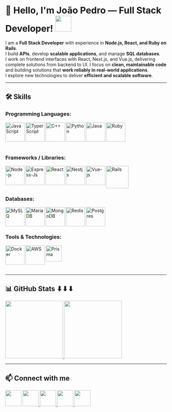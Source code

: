 # 👋 Hello, I'm João Pedro — Full Stack Developer! <img src="https://media.giphy.com/media/hvRJCLFzcasrR4ia7z/giphy.gif" width="50px">

I am a **Full Stack Developer** with experience in **Node.js, React, and Ruby on Rails**.  
I build **APIs**, develop **scalable applications**, and manage **SQL databases**.  
I work on frontend interfaces with React, Next.js, and Vue.js, delivering complete solutions from backend to UI. 
I focus on **clean, maintainable code** and building solutions that **work reliably in real-world applications**.  
I explore new technologies to deliver **efficient and scalable software**.

---


## 🛠️ Skills

### Programming Languages:
<p float="left">
  <img align="left" alt="JavaScript" height="60" width="60" src="https://img.icons8.com/color/javascript" />
  <img align="left" alt="TyperScript" height="60" width="60" src="https://img.icons8.com/color/typescript" />
  <img align="left" alt="C++" height="60" width="60" src="https://img.icons8.com/color/c-plus-plus-logo" />
  <img align="left" alt="Python" height="60" width="60" src="https://img.icons8.com/color/python" />
  <img align="left" alt="Java" height="60" width="60" src="https://img.icons8.com/color/java-coffee-cup-logo" />
  <img align="left" alt="Ruby" width="60" height="60" src="https://github.com/user-attachments/assets/9a9ed023-f4a7-4da2-baf1-25e1d06b4de8" />
</p>
<br style="clear:both;" />
<br>

### Frameworks / Libraries:
<p float="left">
  <img align="left" alt="Node-js" height="60" width="60" src="https://img.icons8.com/color/nodejs" />
  <img align="left" alt="Express-Js" height="60" width="60" src="https://img.icons8.com/color/express-js" />
  <img align="left" alt="React" height="60" width="60" src="https://img.icons8.com/color/react-native" />
  <img align="left" width="60" height="60" alt="Nestjs" src="https://github.com/user-attachments/assets/792624b3-23e5-4e83-90dc-dcd4ce2f1f62" />
  <img align="left" alt="Vue-js" height="60" width="60" src="https://img.icons8.com/color/vue-js" />
  <img width="70" height="70" alt="Rails" src="https://github.com/user-attachments/assets/16f36d8d-e625-49cf-a294-f835a7c9d4ec" />
</p>

### Databases:
<p float="left">
  <img align="left" alt="MySLQ" height="60" width="60" src="https://img.icons8.com/color/mysql" />
  <img align="left" alt="MariaDB" height="60" width="60" src="https://img.icons8.com/color/maria-db" />
  <img align="left" alt="MongoDB" height="60" width="60" src="https://img.icons8.com/color/mongodb" />
  <img align="left" alt="Redis" height="60" width="60" src="https://img.icons8.com/color/redis" />
 <img width="60" height="60" alt="Postgres" src="https://github.com/user-attachments/assets/3729f8ff-addc-4b83-b9d5-594f4966670e" />
</p>

### Tools & Technologies:
<p float="left">
  <img align="left" alt="Docker" height="60" width="60" src="https://img.icons8.com/color/docker" />
  <img align="left" alt="AWS" height="60" width="60" src="https://img.icons8.com/color/amazon-web-services" />
  <img align="left" alt="Prisma" height="50" width="50" src="https://img.icons8.com/color/prisma-orm" />
</p>
<br style="clear:both;" />
<br>

---

## 📊 GitHub Stats ⬇⬇⬇

<div align="left">
  <a href="https://github-readme-stats.vercel.app/api?username=jpmoreiradev&show_icons=true&theme=dracula&include_all_commits=true&count_private=true">
    <img height="180em" src="https://github-readme-stats.vercel.app/api?username=jpmoreiradev&show_icons=true&theme=dracula&include_all_commits=true&count_private=true"/>
  </a>
  <a href="https://github-readme-stats.vercel.app/api/top-langs/?username=jpmoreiradev&layout=compact&langs_count=6&theme=dracula">
    <img height="180em" src="https://github-readme-stats.vercel.app/api/top-langs/?username=jpmoreiradev&layout=compact&langs_count=6&theme=dracula"/>
  </a>
</div>

---

## 📫 Connect with me
<p float="left">
  <a href="https://www.linkedin.com/in/jo%C3%A3o-pedro-moreira-455b79203/"><img  src="https://img.icons8.com/plasticine/100/000000/linkedin.png" height="50"></a>
  <a href="https://www.instagram.com/jpmoreira_aq/" target="_blank"><img src="https://img.icons8.com/plasticine/100/000000/instagram.png" height="50"> </a>
  <a href="https://www.youtube.com/channel/UCK2deOyGLojnZF9fHzngr6g" target="_blank"><img src="https://img.icons8.com/plasticine/100/000000/youtube.png" height="50"> </a>
  <a href="https://wa.me/5588997307495" target="_blank"><img src="https://img.icons8.com/plasticine/100/000000/whatsapp.png" height="50"> </a>
  <a href="mailto:jp02120123@gmail.com" target="_blank" rel="noopener noreferrer"><img src="https://img.icons8.com/plasticine/100/000000/gmail.png" height="50" /></a>
</p>

